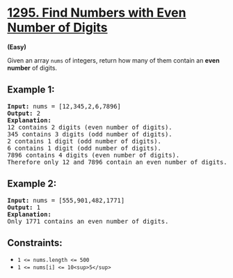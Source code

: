 
# [1295. Find Numbers with Even Number of Digits](https://leetcode.com/problems/find-numbers-with-even-number-of-digits/)

**(Easy)**

Given an array `nums` of integers, return how many of them contain an **even number** of digits.

## **Example 1:**

<pre><strong>Input:</strong> nums = [12,345,2,6,7896]
<strong>Output:</strong> 2
<strong>Explanation: 
</strong>12 contains 2 digits (even number of digits). 
345 contains 3 digits (odd number of digits). 
2 contains 1 digit (odd number of digits). 
6 contains 1 digit (odd number of digits). 
7896 contains 4 digits (even number of digits). 
Therefore only 12 and 7896 contain an even number of digits.
</pre>

## **Example 2:**

<pre><strong>Input:</strong> nums = [555,901,482,1771]
<strong>Output:</strong> 1 
<strong>Explanation: </strong>
Only 1771 contains an even number of digits.
</pre>

## **Constraints:**

* `1 <= nums.length <= 500`
* `1 <= nums[i] <= 10<sup>5</sup>`
